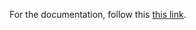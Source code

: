 For the documentation, follow this  <a href="https://htmlpreview.github.io/?https://htmlpreview.github.io/?https://github.com/ahhz/moving_window/blob/gen_html/documentation/html/index.html" target="_blank">this link</a>.
